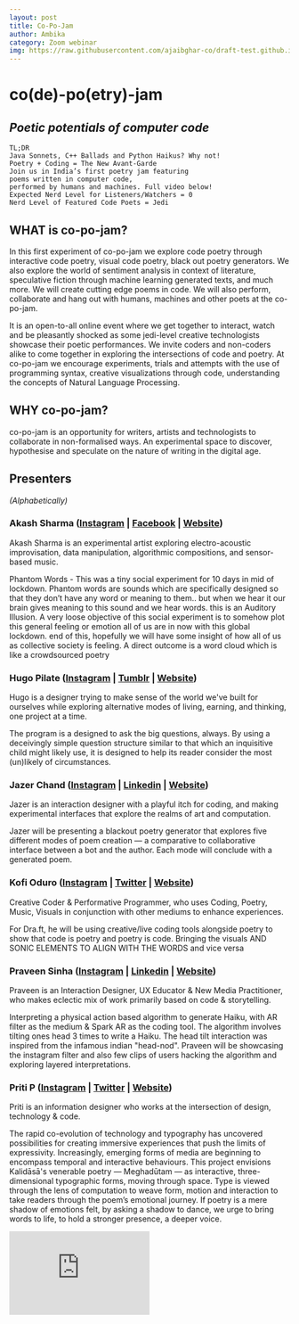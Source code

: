 ```yaml
---
layout: post
title: Co-Po-Jam 
author: Ambika
category: Zoom webinar
img: https://raw.githubusercontent.com/ajaibghar-co/draft-test.github.io/master/copojam-logo2.png 
---
```



# co(de)-po(etry)-jam
## *Poetic potentials of computer code*

``` 
TL;DR
Java Sonnets, C++ Ballads and Python Haikus? Why not!
Poetry + Coding = The New Avant-Garde
Join us in India’s first poetry jam featuring 
poems written in computer code, 
performed by humans and machines. Full video below!
Expected Nerd Level for Listeners/Watchers = 0
Nerd Level of Featured Code Poets = Jedi
```

## WHAT is co-po-jam?
In this first experiment of co-po-jam we explore code poetry through interactive code poetry, visual code poetry, black out poetry generators. We also explore the world of sentiment analysis in context of literature, speculative fiction through machine learning generated texts, and much more. We will create cutting edge poems in code. We will also perform, collaborate and hang out with humans, machines and other poets at the co-po-jam.

It is an open-to-all online event where we get together to interact, watch and be pleasantly shocked as some jedi-level creative technologists showcase their poetic performances. We invite coders and non-coders alike to come together in exploring the intersections of code and poetry. At co-po-jam we encourage experiments, trials and attempts with the use of programming syntax, creative visualizations through code, understanding the concepts of Natural Language Processing.

## WHY co-po-jam?
co-po-jam is an opportunity for writers, artists and technologists to collaborate in non-formalised ways. An experimental space to discover, hypothesise and speculate on the nature of writing in the digital age.


## Presenters
*(Alphabetically)*

### Akash Sharma ([Instagram](https://www.instagram.com/sound.codes) | [Facebook](https://www.facebook.com/SoundCodes/) | [Website](https://sound.codes/))

Akash Sharma is an experimental artist exploring electro-acoustic improvisation, data manipulation, algorithmic compositions, and sensor-based music.

Phantom Words - This was a tiny social experiment for 10 days in mid of lockdown. Phantom words are sounds which are specifically designed so that they don’t have any word or meaning to them.. but when we hear it our brain gives meaning to this sound and we hear words. this is an Auditory Illusion. A very loose objective of this social experiment is to somehow plot this general feeling or emotion all of us are in now with this global lockdown. end of this, hopefully we will have some insight of how all of us as collective society is feeling. A direct outcome is a word cloud which is like a crowdsourced poetry

### Hugo Pilate ([Instagram](https://www.instagram.com/enchaussettes/) | [Tumblr](http://enchaussettes.tumblr.com/) | [Website](http://hugopilate.com/))
Hugo is a designer trying to make sense of the world we've built for ourselves while exploring alternative modes of living, earning, and thinking, one project at a time.

The program is a designed to ask the big questions, always. By using a deceivingly simple question structure similar to that which an inquisitive child might likely use, it is designed to help its reader consider the most (un)likely of circumstances.

### Jazer Chand ([Instagram](https://www.instagram.com/jazer.chand/) | [Linkedin](https://www.linkedin.com/in/jazer-c-930496b5/) | [Website](https://www.jazerchand.com/))
Jazer is an interaction designer with a playful itch for coding, and making experimental interfaces that explore the realms of art and computation.

Jazer will be presenting a blackout poetry generator that explores five different modes of poem creation — a comparative to collaborative interface between a bot and the author. Each mode will conclude with a generated poem.

### Kofi Oduro ([Instagram](https://www.instagram.com/illestpreacha/) | [Twitter](https://twitter.com/illestpreacha) | [Website](https://kofioduro.myportfolio.com/links))
Creative Coder & Performative Programmer, who uses Coding, Poetry, Music, Visuals in conjunction with other mediums to enhance experiences.

For Dra.ft, he will be using creative/live coding tools alongside poetry to show that code is poetry and poetry is code. Bringing the visuals AND SONIC ELEMENTS TO ALIGN WITH THE WORDS and vice versa

### Praveen Sinha ([Instagram](https://www.instagram.com/imp8lite/) | [Linkedin](https://www.linkedin.com/in/praveen200s/?originalSubdomain=in) | [Website](http://contemplatingme.in/))
Praveen is an Interaction Designer, UX Educator & New Media Practitioner, who makes eclectic mix of work primarily based on code & storytelling.

Interpreting a physical action based algorithm to generate Haiku, with AR filter as the medium & Spark AR as the coding tool. The algorithm involves tilting ones head 3 times to write a Haiku. The head tilt interaction was inspired from the infamous indian "head-nod". Praveen will be showcasing the instagram filter and also few clips of users hacking the algorithm and exploring layered interpretations.

### Priti P ([Instagram](https://instagram.com/priti.pg) | [Twitter](https://twitter.com/priti_pg) | [Website](https://pritipg.in/))
Priti is an information designer who works at the intersection of design, technology & code.

The rapid co-evolution of technology and typography has uncovered possibilities for creating immersive experiences that push the limits of expressivity. Increasingly, emerging forms of media are beginning to encompass temporal and interactive behaviours. This project envisions Kalidāsā's venerable poetry — Meghadūtam — as interactive, three-dimensional typographic forms, moving through space. Type is viewed through the lens of computation to weave form, motion and interaction to take readers through the poem’s emotional journey. If poetry is a mere shadow of emotions felt, by asking a shadow to dance, we urge to bring words to life, to hold a stronger presence, a deeper voice.


<iframe width="50%" src="https://www.youtube.com/embed/pz7umdR58yE?start=245" frameborder="0" allow="accelerometer; autoplay; encrypted-media; gyroscope; picture-in-picture" allowfullscreen></iframe>

